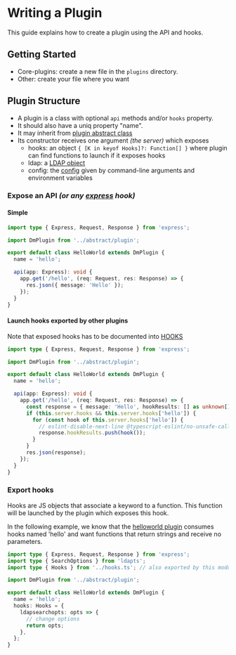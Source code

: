 # Writing a Plugin

This guide explains how to create a plugin using the API and hooks.

## Getting Started

- Core-plugins: create a new file in the `plugins` directory.
- Other: create your file where you want

## Plugin Structure

- A plugin is a class with optional `api` methods and/or `hooks` property.
- It should also have a uniq property "name".
- It may inherit from [plugin abstract class](../abstract/plugin.ts)
- Its constructor receives one argument _(the server)_ which exposes
  - hooks: an object `{ [K in keyof Hooks]?: Function[] }` where plugin
    can find functions to launch if it exposes hooks
  - ldap: a [LDAP object](../lib/ldapActions.ts)
  - config: the [config](../config/args.ts) given by command-line arguments and environment variables

### Expose an API _(or any [express](https://www.npmjs.com/package/express) hook)_

#### Simple

```typescript
import type { Express, Request, Response } from 'express';

import DmPlugin from '../abstract/plugin';

export default class HelloWorld extends DmPlugin {
  name = 'hello';

  api(app: Express): void {
    app.get('/hello', (req: Request, res: Response) => {
      res.json({ message: 'Hello' });
    });
  }
}
```

#### Launch hooks exported by other plugins

Note that exposed hooks has to be documented into [HOOKS](../../HOOKS.md)

```typescript
import type { Express, Request, Response } from 'express';

import DmPlugin from '../abstract/plugin';

export default class HelloWorld extends DmPlugin {
  name = 'hello';

  api(app: Express): void {
    app.get('/hello', (req: Request, res: Response) => {
      const response = { message: 'Hello', hookResults: [] as unknown[] };
      if (this.server.hooks && this.server.hooks['hello']) {
        for (const hook of this.server.hooks['hello']) {
          // eslint-disable-next-line @typescript-eslint/no-unsafe-call
          response.hookResults.push(hook());
        }
      }
      res.json(response);
    });
  }
}
```

### Export hooks

Hooks are JS objects that associate a keyword to a function. This function will
be launched by the plugin which exposes this hook.

In the following example, we know that the [helloworld plugin](../plugins/helloworld.ts)
consumes hooks named 'hello' and want functions that return strings and receive no parameters.

```typescript
import type { Express, Request, Response } from 'express';
import type { SearchOptions } from 'ldapts';
import type { Hooks } from '../hooks.ts'; // also exported by this module, see package.json

import DmPlugin from '../abstract/plugin';

export default class HelloWorld extends DmPlugin {
  name = 'hello';
  hooks: Hooks = {
    ldapsearchopts: opts => {
      // change options
      return opts;
    },
  };
}
```
